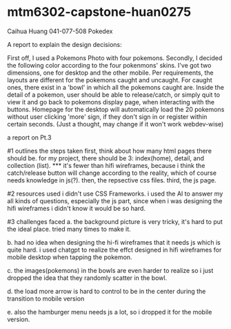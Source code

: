 # mtm6302-capstone-huan0275
Caihua Huang
041-077-508
Pokedex

A report to explain the design decisions:

First off, I used a Pokemons Photo with four pokemons.
Secondly, I decided the following color according to the four pokenmons' skins. 
I've got two dimensions, one for desktop and the other mobile.
Per requirements, the layouts are different for the pokemons caught and uncaught.
For caught ones, there exist in a 'bowl' in which all the pokemons caught are.
Inside the detail of a pokemon, user should be able to release/catch, or simply quit to view it and go back to pokemons display page, when interacting with the buttons. 
Homepage for the desktop will automatically load the 20 pokemons without user clicking 'more' sign, if they don't sign in or register within certain seconds. (Just a thought, may change if it won't work webdev-wise)


a report on Pt.3

#1 outlines the steps taken
first, think about how many html pages there should be. for my project, there should be 3: index(home), detail, and collection (list). 
*** it's fewer than hifi wireframes, because i think the catch/release button will change according to the reality, which of course needs knowledge in js(?).
then, the repsective css files.
third, the js page.

#2 resources used
i didn't use CSS Frameworks. i used the AI to answer my all kinds of questions, especially the js part, since when i was designing the hifi wireframes i didn't know it would be so hard. 

#3 challenges faced
a. the background picture is very tricky, it's hard to put the ideal place. tried many times to make it. 

b. had no idea when designing the hi-fi wireframes that it needs js which is quite hard. i used chatgpt to realize the effct designed in hifi wireframes for mobile desktop when tapping the pokemon.

c. the images(pokemons) in the bowls are even harder to realize so i just dropped the idea that they randomly scatter in the bowl.

d. the load more arrow is hard to control to be in the center during the transition to mobile version

e. also the hamburger menu needs js a lot, so i dropped it for the mobile version.

